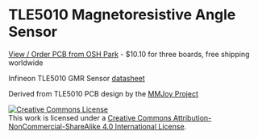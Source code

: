 # TLE5010 Magnetoresistive Angle Sensor 

<a href="https://oshpark.com/shared_projects/dB6LPj8O">View / Order PCB from OSH Park</a> - $10.10 for three boards, free shipping worldwide</a>

Infineon TLE5010 GMR Sensor <a href="https://www.digchip.com/datasheets/download_datasheet.php?id=2688384&part-number=TLE5010">datasheet</a>

Derived from TLE5010 PCB design by the <a href="github.com/mmjoy">MMJoy Project</a>

<a rel="license" href="http://creativecommons.org/licenses/by-nc-sa/4.0/"><img alt="Creative Commons License" style="border-width:0" src="https://i.creativecommons.org/l/by-nc-sa/4.0/88x31.png" /></a><br />This work is licensed under a <a rel="license" href="http://creativecommons.org/licenses/by-nc-sa/4.0/">Creative Commons Attribution-NonCommercial-ShareAlike 4.0 International License</a>.
